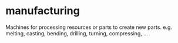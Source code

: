 # manufacturing
Machines for processing resources or parts to create new parts. e.g. melting, casting, bending, drilling, turning, compressing, ...
